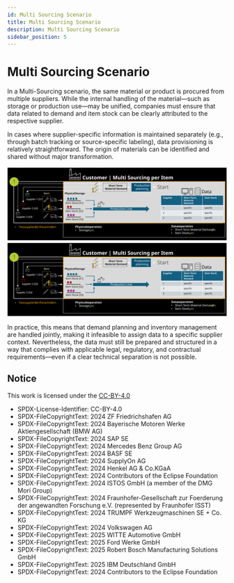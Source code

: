 ```yaml
---
id: Multi Sourcing Scenario
title: Multi Sourcing Scenario
description: Multi Sourcing Scenario
sidebar_position: 5
---
```


# Multi Sourcing Scenario

In a Multi-Sourcing scenario, the same material or product is procured from multiple suppliers. While the internal handling of the material—such as storage or production use—may be unified, companies must ensure that data related to demand and item stock can be clearly attributed to the respective supplier.

In cases where supplier-specific information is maintained separately (e.g., through batch tracking or source-specific labeling), data provisioning is relatively straightforward. The origin of materials can be identified and shared without major transformation.

![customer-multi-sourcing-part1](../../assets/customer-multi-sourcing-part1.svg)
![customer-multi-sourcing-part2](../../assets/customer-multi-sourcing-part1.svg)

In practice, this means that demand planning and inventory management are handled jointly, making it infeasible to assign data to a specific supplier context. Nevertheless, the data must still be prepared and structured in a way that complies with applicable legal, regulatory, and contractual requirements—even if a clear technical separation is not possible.

## Notice

This work is licensed under the [CC-BY-4.0](https://creativecommons.org/licenses/by/4.0/legalcode)

- SPDX-License-Identifier: CC-BY-4.0
- SPDX-FileCopyrightText: 2024 ZF Friedrichshafen AG
- SPDX-FileCopyrightText: 2024 Bayerische Motoren Werke Aktiengesellschaft (BMW AG)
- SPDX-FileCopyrightText: 2024 SAP SE
- SPDX-FileCopyrightText: 2024 Mercedes Benz Group AG
- SPDX-FileCopyrightText: 2024 BASF SE
- SPDX-FileCopyrightText: 2024 SupplyOn AG
- SPDX-FileCopyrightText: 2024 Henkel AG & Co.KGaA
- SPDX-FileCopyrightText: 2024 Contributors of the Eclipse Foundation
- SPDX-FileCopyrightText: 2024 ISTOS GmbH (a member of the DMG Mori Group)
- SPDX-FileCopyrightText: 2024 Fraunhofer-Gesellschaft zur Foerderung der angewandten Forschung e.V. (represented by Fraunhofer ISST)
- SPDX-FileCopyrightText: 2024 TRUMPF Werkzeugmaschinen SE + Co. KG
- SPDX-FileCopyrightText: 2024 Volkswagen AG
- SPDX-FileCopyrightText: 2025 WITTE Automotive GmbH
- SPDX-FileCopyrightText: 2025 Ford Werke GmbH
- SPDX-FileCopyrightText: 2025 Robert Bosch Manufacturing Solutions GmbH
- SPDX-FileCopyrightText: 2025 IBM Deutschland GmbH
- SPDX-FileCopyrightText: 2024 Contributors to the Eclipse Foundation
